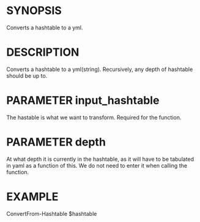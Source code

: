 # SYNOPSIS
Converts a hashtable to a yml.
    
# DESCRIPTION
Converts a hashtable to a yml(string). Recursively, any depth of hashtable should be up to.

# PARAMETER input_hashtable
The hastable is what we want to transform. Required for the function.

# PARAMETER depth
At what depth it is currently in the hashtable, as it will have to be tabulated in yaml as a function of this. We do not need to enter it when calling the function.

# EXAMPLE
ConvertFrom-Hashtable $hashtable
